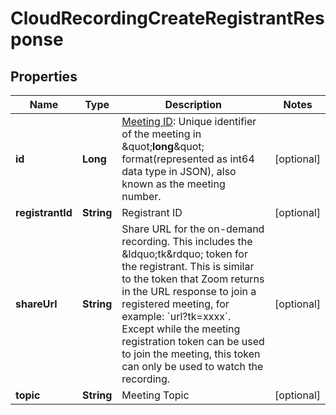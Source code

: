 

# CloudRecordingCreateRegistrantResponse


## Properties

| Name | Type | Description | Notes |
|------------ | ------------- | ------------- | -------------|
|**id** | **Long** | [Meeting ID](https://support.zoom.us/hc/en-us/articles/201362373-What-is-a-Meeting-ID-): Unique identifier of the meeting in &amp;quot;**long**&amp;quot; format(represented as int64 data type in JSON), also known as the meeting number. |  [optional] |
|**registrantId** | **String** | Registrant ID |  [optional] |
|**shareUrl** | **String** | Share URL for the on-demand recording. This includes the &amp;ldquo;tk&amp;rdquo; token for the registrant. This is similar to the token that Zoom returns in the URL response to join a registered meeting, for example: &#x60;url?tk&#x3D;xxxx&#x60;. Except while the meeting registration token can be used to join the meeting, this token can only be used to watch the recording. |  [optional] |
|**topic** | **String** | Meeting Topic |  [optional] |



